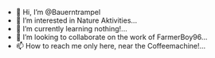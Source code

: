 - 👋 Hi, I’m @Bauerntrampel
- 👀 I’m interested in Nature Aktivities...
- 🌱 I’m currently learning nothing!...
- 💞️ I’m looking to collaborate on the work of FarmerBoy96...
- 📫 How to reach me only here, near the Coffeemachine!...

<!---
Bauerntrampel/Bauerntrampel is a ✨ special ✨ repository because its `README.md` (this file) appears on your GitHub profile.
You can click the Preview link to take a look at your changes.
--->
